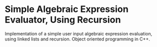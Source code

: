 # Simple Algebraic Expression Evaluator, Using Recursion

Implementation of a simple user input algebraic expression evaluation, using linked lists and recursion. Object oriented programming in C++.
